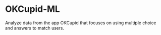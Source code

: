 # OKCupid-ML
Analyze data from the app OKCupid that focuses on using multiple choice and answers to match users.
